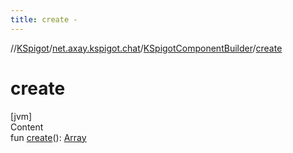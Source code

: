 ```yaml
---
title: create -
---
```

//[KSpigot](../../index.md)/[net.axay.kspigot.chat](../index.md)/[KSpigotComponentBuilder](index.md)/[create](create.md)



# create  
[jvm]  
Content  
fun [create](create.md)(): [Array](https://kotlinlang.org/api/latest/jvm/stdlib/kotlin/-array/index.html)<BaseComponent>  




